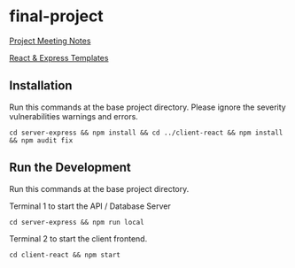 # final-project

[Project Meeting Notes](https://docs.google.com/spreadsheets/d/1eOtHMSj9CnSQIP8-XRW3La719-ND_kLdhUTcGedrTxQ)

[React & Express Templates](https://github.com/gary-jipp/shell-react-express)

## Installation
Run this commands at the base project directory. Please ignore the severity vulnerabilities warnings and errors. 
```
cd server-express && npm install && cd ../client-react && npm install && npm audit fix
```

## Run the Development
Run this commands at the base project directory.

Terminal 1 to start the API / Database Server
```
cd server-express && npm run local
```
Terminal 2 to start the client frontend.
```
cd client-react && npm start
```